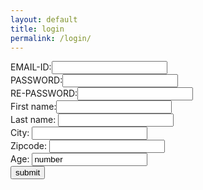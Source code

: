 ```yaml
---
layout: default
title: login
permalink: /login/
---
```

<html>
<head>
<title>Registration form</title>
<style>
</style>
</head>
<body>
<form name="registration" method="post" action="registration.php">
<!-- we will create registration.php after registration.html -->
EMAIL-ID:<input type="text" name="email" value=""></br>
PASSWORD:<input type="text" name="password" value=""></br>
RE-PASSWORD:<input type="text" name="repassword" value=""></br>
First name:<input type = "text" name = "first_name" value = ""></br>
Last name: <input type = "text" name = "last_name" value = ""></br>
City: <input type = "text" name = "city" value = ""></br>
Zipcode: <input type = "text" name = "zipcode" value = ""></br>
Age: <input type = "text" name = "age" value = number></br>
<input type="submit" name="submit" value="submit">
</form>

</body>
</html>
